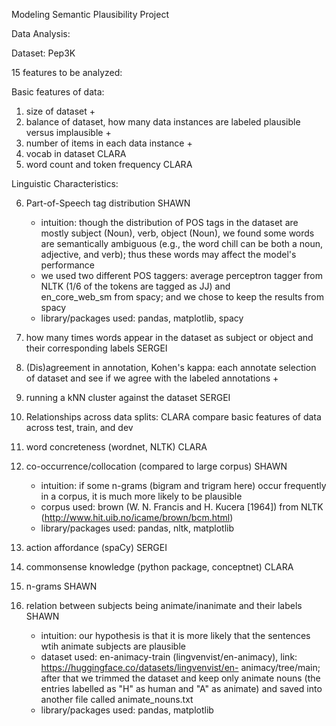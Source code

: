 Modeling Semantic Plausibility Project

Data Analysis:

Dataset: Pep3K

15 features to be analyzed:

Basic features of data:

1. size of dataset +
2. balance of dataset, how many data instances are labeled plausible versus implausible +
3. number of items in each data instance +
4. vocab in dataset CLARA
5. word count and token frequency CLARA

Linguistic Characteristics:

6. Part-of-Speech tag distribution SHAWN
   - intuition: though the distribution of POS tags in the dataset are mostly subject (Noun), verb, object (Noun), we found       some words are semantically ambiguous (e.g., the word chill can be both a noun, adjective, and verb); thus these words       may affect the model's performance
   - we used two different POS taggers: average perceptron tagger from NLTK (1/6 of the tokens are tagged as JJ) and       
     en_core_web_sm from spacy; and we chose to keep the results from spacy
   - library/packages used: pandas, matplotlib, spacy
   
7. how many times words appear in the dataset as subject or object and their corresponding labels SERGEI
8. (Dis)agreement in annotation, Kohen's kappa:
   each annotate selection of dataset and see if we agree with the labeled annotations +
9. running a kNN cluster against the dataset SERGEI

10. Relationships across data splits: CLARA
    compare basic features of data across test, train, and dev

11. word concreteness (wordnet, NLTK) CLARA
12. co-occurrence/collocation (compared to large corpus) SHAWN
    - intuition: if some n-grams (bigram and trigram here) occur frequently in a corpus, it is much more likely to be              plausible
    - corpus used: brown (W. N. Francis and H. Kucera [1964]) from NLTK (http://www.hit.uib.no/icame/brown/bcm.html)
    - library/packages used: pandas, nltk, matplotlib
      
13. action affordance (spaCy) SERGEI
14. commonsense knowledge (python package, conceptnet) CLARA
15. n-grams SHAWN
    
16. relation between subjects being animate/inanimate and their labels SHAWN
    - intuition: our hypothesis is that it is more likely that the sentences wtih animate subjects are plausible
    - dataset used: en-animacy-train (lingvenvist/en-animacy), link: https://huggingface.co/datasets/lingvenvist/en-               animacy/tree/main; after that we trimmed the dataset and keep only animate nouns (the entries labelled as "H" as human       and "A" as animate) and saved into another file called animate_nouns.txt
    - library/packages used: pandas, matplotlib
